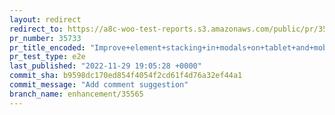 ```yaml
---
layout: redirect
redirect_to: https://a8c-woo-test-reports.s3.amazonaws.com/public/pr/35733/e2e/index.html
pr_number: 35733
pr_title_encoded: "Improve+element+stacking+in+modals+on+tablet+and+mobile"
pr_test_type: e2e
last_published: "2022-11-29 19:05:28 +0000"
commit_sha: b9598dc170ed854f4054f2cd61f4d76a32ef44a1
commit_message: "Add comment suggestion"
branch_name: enhancement/35565
---
```

